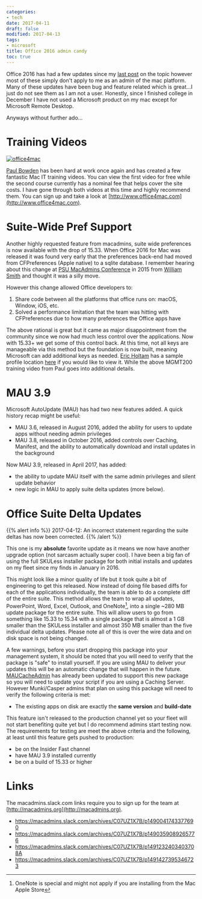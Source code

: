 ```yaml
---
categories:
- tech
date: 2017-04-11
draft: false
modified: 2017-04-13
tags:
- microsoft
title: Office 2016 admin candy
toc: true
---
```


Office 2016 has had a few updates since my [last post](/demystify-office2016/) on the topic however most of these simply don't apply to me as an admin of the mac platform. Many of these updates have been bug and feature related which is great...I just do not see them as I am not a user. Honestly, since I finished college in December I have not used a Microsoft product on my mac except for Microsoft Remote Desktop.

Anyways without further ado...

# Training Videos

[![office4mac](/images/2017-04-11/office4mac.png)](http://www.office4mac.com)

[Paul Bowden](https://twitter.com/mrexchange) has been hard at work once again and has created a few fantastic Mac IT training videos. You can view the first video for free while the second course currently has a nominal fee that helps cover the site costs. I have gone through both videos at this time and highly recommend them. You can sign up and take a look at [http://www.office4mac.com](http://www.office4mac.com).

# Suite-Wide Pref Support

Another highly requested feature from macadmins, suite wide preferences is now available with the drop of 15.33. When Office 2016 for Mac was released it was found very early that the preferences back-end had moved from CFPreferences (Apple native) to a sqlite database. I remember hearing about this change at [PSU MacAdmins Conference](http://macadmins.psu.edu/conference/) in 2015 from [William Smith](https://twitter.com/meck) and thought it was a silly move.

However this change allowed Office developers to:

1. Share code between all the platforms that office runs on: macOS, Window, iOS, etc.
1. Solved a performance limitation that the team was hitting with CFPreferences due to how many preferences the Office apps have

The above rational is great but it came as major disappointment from the community since we now had much less control over the applications. Now with 15.33+ we get some of this control back. At this time, not all keys are manageable via this method but the foundation is now built, meaning Microsoft can add additional keys as needed. [Eric Holtam](https://twitter.com/eholtam) has a sample profile location [here](https://gist.github.com/poundbangbash/58ec77648d3903c40332493bf260d901) if you would like to view it. While the above MGMT200 training video from Paul goes into additional details.


# MAU 3.9

Microsoft AutoUpdate (MAU) has had two new features added. A quick history recap might be useful:

* MAU 3.6, released in August 2016, added the ability for users to update apps without needing admin privileges
* MAU 3.8, released in October 2016, added controls over Caching, Manifest, and the ability to automatically download and install updates in the background

Now MAU 3.9, released in April 2017, has added:

* the ability to update MAU itself with the same admin privileges and silent update behavior
* new logic in MAU to apply suite delta updates (more below).


# Office Suite Delta Updates

{{% alert info %}}
2017-04-12: An incorrect statement regarding the suite deltas has now been corrected.
{{% /alert %}}

This one is my **absolute** favorite update as it means we now have another upgrade option (not sarcasm actually super cool). I have been a big fan of using the full SKULess installer package for both initial installs and updates on my fleet since my finds in January in 2016.

This might look like a minor quality of life but it took quite a bit of engineering to get this released. Now instead of doing file based diffs for each of the applications individually, the team is able to do a complete diff of the entire suite. This method allows the team to wrap all updates, PowerPoint, Word, Excel, Outlook, and OneNote[^1], into a single ~280 MB update package for the entire suite. This will allow users to go from something like 15.33 to 15.34 with a single package that is almost a 1 GB smaller than the SKULess installer and almost 350 MB smaller than the five individual delta updates. Please note all of this is over the wire data and on disk space is not being changed.

A few warnings, before you start dropping this package into your management system, it should be noted that you will need to verify that the package is "safe" to install yourself. If you are using MAU to deliver your updates this will be an automatic change that will happen in the future. [MAUCacheAdmin](https://github.com/pbowden-msft/MAUCacheAdmin) has already been updated to support this new package so you will need to update your script if you are using a Caching Server. However Munki/Casper admins that plan on using this package will need to verify the following criteria is met:

* The existing apps on disk are exactly the **same version** and **build-date**


This feature isn't released to the production channel yet so your fleet will not start benefiting quite yet but I do recommend admins start testing now. The requirements for testing are meet the above criteria and the following, at least until this feature gets pushed to production:

* be on the Insider Fast channel
* have MAU 3.9 installed currently
* be on a build of 15.33 or higher


# Links
The macadmins.slack.com links require you to sign up for the team at [http://macadmins.org](http://macadmins.org).


* https://macadmins.slack.com/archives/C07UZ1X7B/p1490041743377690
* https://macadmins.slack.com/archives/C07UZ1X7B/p1490359089265776
* https://macadmins.slack.com/archives/C07UZ1X7B/p1491232403403708A
* https://macadmins.slack.com/archives/C07UZ1X7B/p1491427395346723

[^1]: OneNote is special and might not apply if you are installing from the Mac Apple Store
